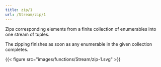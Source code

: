 ```yaml
---
title: zip/1
url: /Stream/zip/1
---
```


Zips corresponding elements from a finite collection of enumerables into one stream of tuples.

The zipping finishes as soon as any enumerable in the given collection completes.

{{< figure src="images/functions/Stream/zip-1.svg" >}}
